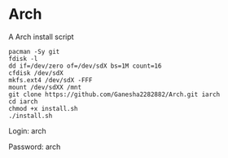 # Arch
A Arch install script
```
pacman -Sy git
fdisk -l
dd if=/dev/zero of=/dev/sdX bs=1M count=16
cfdisk /dev/sdX
mkfs.ext4 /dev/sdX -FFF
mount /dev/sdXX /mnt
git clone https://github.com/Ganesha2282882/Arch.git iarch
cd iarch
chmod +x install.sh
./install.sh
```
Login: arch

Password: arch
